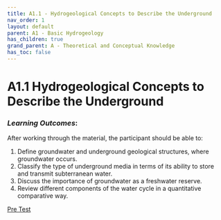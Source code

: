```yaml
---
title: A1.1 - Hydrogeological Concepts to Describe the Underground
nav_order: 1
layout: default
parent: A1 - Basic Hydrogeology
has_children: true
grand_parent: A - Theoretical and Conceptual Knowledge
has_toc: false
---
```


<script
  src="https://cdn.mathjax.org/mathjax/latest/MathJax.js?config=TeX-AMS-MML_HTMLorMML"
  type="text/javascript">
</script>
# A1.1 Hydrogeological Concepts to Describe the Underground

### *Learning Outcomes*:

After working through the material, the participant should be able to:

1. Define groundwater and underground geological structures, where groundwater occurs.
2. Classify the type of underground media in terms of its ability to store and transmit subterranean water.
3. Discuss the importance of groundwater as a freshwater reserve.
4. Review different components of the water cycle in a quantitative comparative way.



[Pre Test](Pre_Test)







